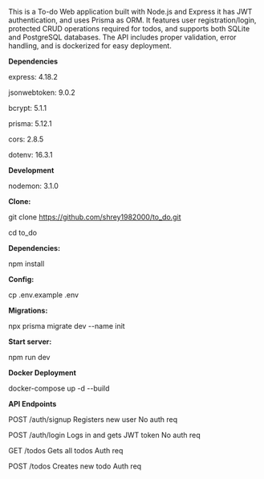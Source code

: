 This is a To-do Web application built with Node.js and Express
it has JWT authentication, and uses Prisma as ORM. It features user
registration/login, protected CRUD operations required for todos, 
and supports both SQLite and PostgreSQL databases. The API includes proper validation,
error handling, and is dockerized for easy deployment. 

**Dependencies**



express: 4.18.2  

jsonwebtoken: 9.0.2  

bcrypt: 5.1.1  

prisma: 5.12.1   

cors: 2.8.5 

dotenv: 16.3.1 

**Development**

nodemon: 3.1.0 


**Clone:**

git clone https://github.com/shrey1982000/to_do.git

cd to_do



**Dependencies:**

npm install



**Config:**

cp .env.example .env



**Migrations:**

npx prisma migrate dev --name init



**Start server:**

npm run dev



**Docker Deployment**

docker-compose up -d --build



**API Endpoints**


POST	/auth/signup	Registers new user	No auth req

POST	/auth/login	Logs in and gets JWT token	No auth req

GET	/todos	Gets all todos	Auth req

POST	/todos	Creates new todo	Auth req
